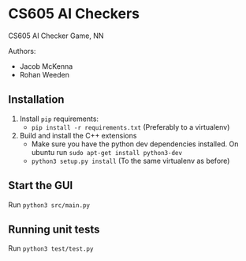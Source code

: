 # CS605 AI Checkers
CS605 AI Checker Game, NN

Authors:
  - Jacob McKenna
  - Rohan Weeden

## Installation

1. Install `pip` requirements:
    - `pip install -r requirements.txt` (Preferably to a virtualenv)
2. Build and install the C++ extensions
    - Make sure you have the python dev dependencies installed. On ubuntu run
    `sudo apt-get install python3-dev`
    - `python3 setup.py install` (To the same virtualenv as before)

## Start the GUI
Run `python3 src/main.py`

## Running unit tests
Run `python3 test/test.py`
